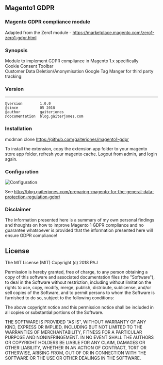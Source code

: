 ## Magento1 GDPR

### Magento GDPR compliance module

Adapted from the Zero1 module - https://marketplace.magento.com/zero1-zero1-gdpr.html


### Synopsis

Module to implement GDPR compliance in Magento 1.x specifically  
	Cookie Consent Toolbar  
	Customer Data Deletion/Anonymisation
	Google Tag Manger for third party tracking   

### Version
***
	@version		1.0.0
	@since			05 2018
	@author			gaiterjones
	@documentation	blog.gaiterjones.com

### Installation

modman clone https://github.com/gaiterjones/magento1-gdpr

To install the extension, copy the extension app folder to your magento store app folder, refresh your magento cache. Logout from admin, and login again.


### Configuration

![Configuration](http://blog.gaiterjones.com/wp-content/uploads/2018/05/gdpr_module_1.jpg)

See http://blog.gaiterjones.com/preparing-magento-for-the-general-data-protection-regulation-gdpr/

### Disclaimer

The information presented here is a summary of my own personal findings and thoughts on how to improve Magento 1 GDPR compliance and no guarantee whatsoever is provided that the information presented here will ensure GDPR compliance!

## License

The MIT License (MIT)
Copyright (c) 2018 PAJ

Permission is hereby granted, free of charge, to any person obtaining a copy of this software and associated documentation files (the "Software"), to deal in the Software without restriction, including without limitation the rights to use, copy, modify, merge, publish, distribute, sublicense, and/or sell copies of the Software, and to permit persons to whom the Software is furnished to do so, subject to the following conditions:

The above copyright notice and this permission notice shall be included in all copies or substantial portions of the Software.

THE SOFTWARE IS PROVIDED "AS IS", WITHOUT WARRANTY OF ANY KIND, EXPRESS OR IMPLIED, INCLUDING BUT NOT LIMITED TO THE WARRANTIES OF MERCHANTABILITY, FITNESS FOR A PARTICULAR PURPOSE AND NONINFRINGEMENT. IN NO EVENT SHALL THE AUTHORS OR COPYRIGHT HOLDERS BE LIABLE FOR ANY CLAIM, DAMAGES OR OTHER LIABILITY, WHETHER IN AN ACTION OF CONTRACT, TORT OR OTHERWISE, ARISING FROM, OUT OF OR IN CONNECTION WITH THE SOFTWARE OR THE USE OR OTHER DEALINGS IN THE SOFTWARE.
